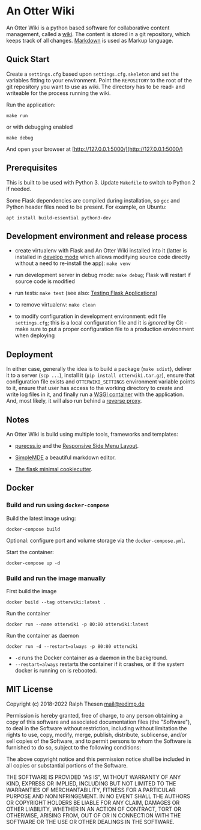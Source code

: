 # An Otter Wiki

An Otter Wiki is a python based software for collaborative content
management, called a [wiki](https://en.wikipedia.org/wiki/Wiki). The
content is stored in a git repository, which keeps track of all changes.
[Markdown](https://daringfireball.net/projects/markdown) is used as
Markup language.

## Quick Start

Create a `settings.cfg` based upon `settings.cfg.skeleton` and set the
variables fitting to your environment. Point the `REPOSITORY` to the
root of the git repository you want to use as wiki. The directory has
to be read- and writeable for the process running the wiki.

Run the application:

    make run

or with debugging enabled

    make debug

And open your browser at [http://127.0.0.1:5000/](http://127.0.0.1:5000/)

## Prerequisites

This is built to be used with Python 3. Update `Makefile` to switch to Python 2
if needed.

Some Flask dependencies are compiled during installation, so `gcc` and Python
header files need to be present. For example, on Ubuntu:

    apt install build-essential python3-dev

## Development environment and release process

 - create virtualenv with Flask and An Otter Wiki installed into it (latter is installed in [develop mode](http://setuptools.readthedocs.io/en/latest/setuptools.html#development-mode) which allows modifying source code directly without a need to re-install the app): `make venv`

 - run development server in debug mode: `make debug`; Flask will restart if source code is modified

 - run tests: `make test` (see also: [Testing Flask Applications](http://flask.pocoo.org/docs/0.12/testing/))

 - to remove virtualenv: `make clean`

 - to modify configuration in development environment: edit file
   `settings.cfg`; this is a local configuration file and it is
*ignored* by Git - make sure to put a proper configuration file to a
production environment when deploying

## Deployment

In either case, generally the idea is to build a package (`make sdist`),
deliver it to a server (`scp ...`), install it (`pip install
otterwiki.tar.gz`), ensure that configuration file exists and
`OTTERWIKI_SETTINGS` environment variable points to it, ensure that user
has access to the working directory to create and write log files in it,
and finally run a [WSGI
container](http://flask.pocoo.org/docs/0.12/deploying/wsgi-standalone/)
with the application.  And, most likely, it will also run behind a
[reverse
proxy](http://flask.pocoo.org/docs/0.12/deploying/wsgi-standalone/#proxy-setups).

## Notes

An Otter Wiki is build using multiple tools, frameworks and templates:

 - [purecss.io](https://purecss.io) and the [Responsive Side Menu Layout](https://purecss.io/layouts/).

 - [SimpleMDE](https://simplemde.com/) a beautiful markdown editor.

 - [The flask minimal cookiecutter](https://github.com/candidtim/cookiecutter-flask-minimal).

## Docker

### Build and run using `docker-compose`

Build the latest image using:
```
docker-compose build
```

Optional: configure port and volume storage via the `docker-compose.yml`.

Start the container:
```
docker-compose up -d
```

### Build and run the image manually

First build the image

```
docker build --tag otterwiki:latest .
```

Run the container

```
docker run --name otterwiki -p 80:80 otterwiki:latest
```

Run the container as daemon
```
docker run -d --restart=always -p 80:80 otterwiki
```

 * `-d` runs the Docker container as a daemon in the background.
 * `--restart=always` restarts the container if it crashes, or if the system docker is running on is rebooted.

## MIT License

Copyright (c) 2018-2022 Ralph Thesen <mail@redimp.de>

Permission is hereby granted, free of charge, to any person obtaining a copy
of this software and associated documentation files (the "Software"), to deal
in the Software without restriction, including without limitation the rights
to use, copy, modify, merge, publish, distribute, sublicense, and/or sell
copies of the Software, and to permit persons to whom the Software is
furnished to do so, subject to the following conditions:

The above copyright notice and this permission notice shall be included in all
copies or substantial portions of the Software.

THE SOFTWARE IS PROVIDED "AS IS", WITHOUT WARRANTY OF ANY KIND, EXPRESS OR
IMPLIED, INCLUDING BUT NOT LIMITED TO THE WARRANTIES OF MERCHANTABILITY,
FITNESS FOR A PARTICULAR PURPOSE AND NONINFRINGEMENT. IN NO EVENT SHALL THE
AUTHORS OR COPYRIGHT HOLDERS BE LIABLE FOR ANY CLAIM, DAMAGES OR OTHER
LIABILITY, WHETHER IN AN ACTION OF CONTRACT, TORT OR OTHERWISE, ARISING FROM,
OUT OF OR IN CONNECTION WITH THE SOFTWARE OR THE USE OR OTHER DEALINGS IN THE
SOFTWARE.

[modeline]: # ( vim: set fenc=utf-8 spell spl=en sts=4 et tw=72: )
